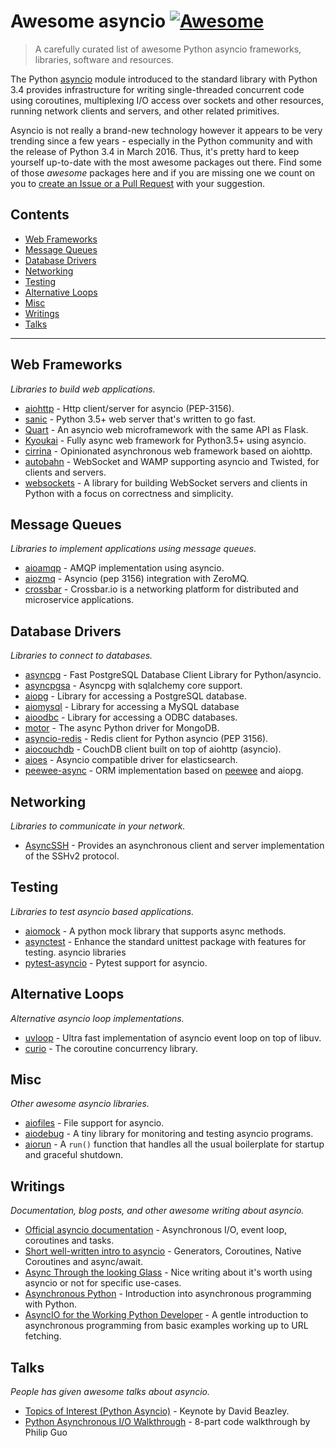 # Awesome asyncio [![Awesome](https://cdn.rawgit.com/sindresorhus/awesome/d7305f38d29fed78fa85652e3a63e154dd8e8829/media/badge.svg)](https://github.com/sindresorhus/awesome)

> A carefully curated list of awesome Python asyncio frameworks, libraries, software and resources.

The Python [asyncio](https://docs.python.org/3/library/asyncio.html) module introduced to the standard library with Python 3.4 provides infrastructure for writing single-threaded concurrent code using coroutines, multiplexing I/O access over sockets and other resources, running network clients and servers, and other related primitives.

Asyncio is not really a brand-new technology however it appears to be very trending since a few years - especially in the Python community and with the release of Python 3.4 in March 2016.
Thus, it's pretty hard to keep yourself up-to-date with the most awesome packages out there.
Find some of those *awesome* packages here and if you are missing one we count on you to [create an Issue or a Pull Request](https://github.com/timofurrer/awesome-asyncio/blob/master/CONTRIBUTING.md) with your suggestion.

## Contents

* [Web Frameworks](#web-frameworks)
* [Message Queues](#message-queues)
* [Database Drivers](#database-drivers)
* [Networking](#networking)
* [Testing](#testing)
* [Alternative Loops](#alternative-loops)
* [Misc](#misc)
* [Writings](#writings)
* [Talks](#talks)

***

## Web Frameworks

*Libraries to build web applications.*

* [aiohttp](https://github.com/KeepSafe/aiohttp) - Http client/server for asyncio (PEP-3156).
* [sanic](https://github.com/channelcat/sanic) - Python 3.5+ web server that's written to go fast.
* [Quart](https://gitlab.com/pgjones/quart) - An asyncio web microframework with the same API as Flask.
* [Kyoukai](https://github.com/SunDwarf/Kyoukai) - Fully async web framework for Python3.5+ using asyncio.
* [cirrina](https://github.com/neolynx/cirrina) - Opinionated asynchronous web framework based on aiohttp.
* [autobahn](https://github.com/crossbario/autobahn-python) - WebSocket and WAMP supporting asyncio and Twisted, for clients and servers.
* [websockets](https://github.com/aaugustin/websockets/) - A library for building WebSocket servers and clients in Python with a focus on correctness and simplicity.

## Message Queues

*Libraries to implement applications using message queues.*

* [aioamqp](https://github.com/Polyconseil/aioamqp) - AMQP implementation using asyncio.
* [aiozmq](https://github.com/aio-libs/aiozmq) - Asyncio (pep 3156) integration with ZeroMQ.
* [crossbar](https://github.com/crossbario/crossbar) - Crossbar.io is a networking platform for distributed and microservice applications.

## Database Drivers

*Libraries to connect to databases.*

* [asyncpg](https://github.com/MagicStack/asyncpg) - Fast PostgreSQL Database Client Library for Python/asyncio.
* [asyncpgsa](https://github.com/CanopyTax/asyncpgsa) - Asyncpg with sqlalchemy core support.
* [aiopg](https://github.com/aio-libs/aiopg/) - Library for accessing a PostgreSQL database.
* [aiomysql](https://github.com/aio-libs/aiomysql) - Library for accessing a MySQL database
* [aioodbc](https://github.com/aio-libs/aioodbc) - Library for accessing a ODBC databases.
* [motor](https://github.com/mongodb/motor) - The async Python driver for MongoDB.
* [asyncio-redis](https://github.com/jonathanslenders/asyncio-redis) - Redis client for Python asyncio (PEP 3156).
* [aiocouchdb](https://github.com/aio-libs/aiocouchdb) - CouchDB client built on top of aiohttp (asyncio).
* [aioes](https://github.com/aio-libs/aioes) - Asyncio compatible driver for elasticsearch.
* [peewee-async](https://github.com/05bit/peewee-async) - ORM implementation based on [peewee](https://github.com/coleifer/peewee) and aiopg.

## Networking

*Libraries to communicate in your network.*

* [AsyncSSH](https://github.com/ronf/asyncssh) - Provides an asynchronous client and server implementation of the SSHv2 protocol.

## Testing

*Libraries to test asyncio based applications.*

* [aiomock](https://github.com/nhumrich/aiomock/) - A python mock library that supports async methods.
* [asynctest](https://github.com/Martiusweb/asynctest/) - Enhance the standard unittest package with features for testing. asyncio libraries
* [pytest-asyncio](https://github.com/pytest-dev/pytest-asyncio) - Pytest support for asyncio.

## Alternative Loops

*Alternative asyncio loop implementations.*

* [uvloop](https://github.com/MagicStack/uvloop) - Ultra fast implementation of asyncio event loop on top of libuv.
* [curio](https://github.com/dabeaz/curio) - The coroutine concurrency library.

## Misc

*Other awesome asyncio libraries.*

* [aiofiles](https://github.com/Tinche/aiofiles/) - File support for asyncio.
* [aiodebug](https://github.com/qntln/aiodebug) - A tiny library for monitoring and testing asyncio programs.
* [aiorun](https://github.com/cjrh/aiorun) - A `run()` function that handles all the usual boilerplate for startup and graceful shutdown.

## Writings

*Documentation, blog posts, and other awesome writing about asyncio.*

* [Official asyncio documentation](https://docs.python.org/3/library/asyncio.html) - Asynchronous I/O, event loop, coroutines and tasks.
* [Short well-written intro to asyncio](http://masnun.com/2015/11/13/python-generators-coroutines-native-coroutines-and-async-await.html) - Generators, Coroutines, Native Coroutines and async/await.
* [Async Through the looking Glass](https://hackernoon.com/async-through-the-looking-glass-d69a0a88b661) - Nice writing about it's worth using asyncio or not for specific use-cases.
* [Asynchronous Python](https://hackernoon.com/asynchronous-python-45df84b82434) - Introduction into asynchronous programming with Python.
* [AsyncIO for the Working Python Developer](https://hackernoon.com/asyncio-for-the-working-python-developer-5c468e6e2e8e) - A gentle introduction to asynchronous programming from basic examples working up to URL fetching.

## Talks

*People has given awesome talks about asyncio.*

* [Topics of Interest (Python Asyncio)](https://www.youtube.com/watch?v=ZzfHjytDceU) - Keynote by David Beazley.
* [Python Asynchronous I/O Walkthrough](https://www.youtube.com/playlist?list=PLpEcQSRWP2IjVRlTUptdD05kG-UkJynQT) - 8-part code walkthrough by Philip Guo
